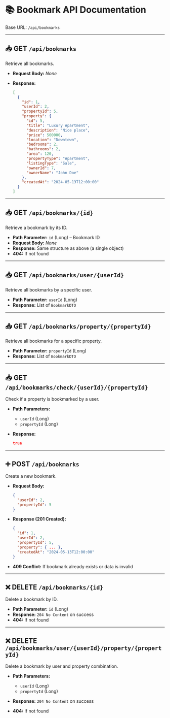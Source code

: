 # 📚 Bookmark API Documentation

Base URL: `/api/bookmarks`

---

## 📥 GET `/api/bookmarks`

Retrieve all bookmarks.

- **Request Body:** _None_
- **Response:**

  ```json
  [
    {
      "id": 1,
      "userId": 2,
      "propertyId": 5,
      "property": {
        "id": 5,
        "title": "Luxury Apartment",
        "description": "Nice place",
        "price": 500000,
        "location": "Downtown",
        "bedrooms": 2,
        "bathrooms": 2,
        "area": 120,
        "propertyType": "Apartment",
        "listingType": "Sale",
        "ownerId": 7,
        "ownerName": "John Doe"
      },
      "createdAt": "2024-05-13T12:00:00"
    }
  ]
  ```

---

## 📥 GET `/api/bookmarks/{id}`

Retrieve a bookmark by its ID.

- **Path Parameter:** `id` (Long) – Bookmark ID
- **Request Body:** _None_
- **Response:** Same structure as above (a single object)
- **404:** If not found

---

## 📥 GET `/api/bookmarks/user/{userId}`

Retrieve all bookmarks by a specific user.

- **Path Parameter:** `userId` (Long)
- **Response:** List of `BookmarkDTO`

---

## 📥 GET `/api/bookmarks/property/{propertyId}`

Retrieve all bookmarks for a specific property.

- **Path Parameter:** `propertyId` (Long)
- **Response:** List of `BookmarkDTO`

---

## 📥 GET `/api/bookmarks/check/{userId}/{propertyId}`

Check if a property is bookmarked by a user.

- **Path Parameters:**

  - `userId` (Long)
  - `propertyId` (Long)

- **Response:**

  ```json
  true
  ```

---

## ➕ POST `/api/bookmarks`

Create a new bookmark.

- **Request Body:**

  ```json
  {
    "userId": 2,
    "propertyId": 5
  }
  ```

- **Response (201 Created):**

  ```json
  {
    "id": 1,
    "userId": 2,
    "propertyId": 5,
    "property": { ... },
    "createdAt": "2024-05-13T12:00:00"
  }
  ```

- **409 Conflict:** If bookmark already exists or data is invalid

---

## ❌ DELETE `/api/bookmarks/{id}`

Delete a bookmark by ID.

- **Path Parameter:** `id` (Long)
- **Response:** `204 No Content` on success
- **404:** If not found

---

## ❌ DELETE `/api/bookmarks/user/{userId}/property/{propertyId}`

Delete a bookmark by user and property combination.

- **Path Parameters:**

  - `userId` (Long)
  - `propertyId` (Long)

- **Response:** `204 No Content` on success
- **404:** If not found
